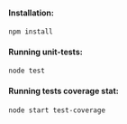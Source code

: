 <h4>Installation:</h4>
<code>npm install</code>

<h4>Running unit-tests:</h4>
<code>node test</code>

<h4>Running tests coverage stat:</h4>
<code>node start test-coverage</code>